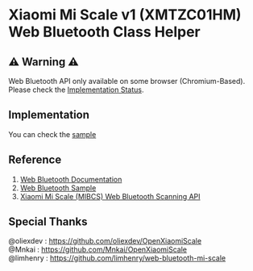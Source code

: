 # Xiaomi Mi Scale v1 (XMTZC01HM) Web Bluetooth Class Helper

## ⚠ Warning ⚠
Web Bluetooth API only available on some browser (Chromium-Based). Please check the [Implementation Status](https://github.com/WebBluetoothCG/web-bluetooth/blob/gh-pages/implementation-status.md).


## Implementation
You can check the [sample](/sample/)

## Reference
1. [Web Bluetooth Documentation](https://webbluetoothcg.github.io/web-bluetooth/)
2. [Web Bluetooth Sample](https://googlechrome.github.io/samples/web-bluetooth/index.html)
3. [Xiaomi Mi Scale (MIBCS) Web Bluetooth Scanning API](https://github.com/limhenry/web-bluetooth-mi-scale)

## Special Thanks
@oliexdev : https://github.com/oliexdev/OpenXiaomiScale    
@Mnkai : https://github.com/Mnkai/OpenXiaomiScale   
@limhenry : https://github.com/limhenry/web-bluetooth-mi-scale